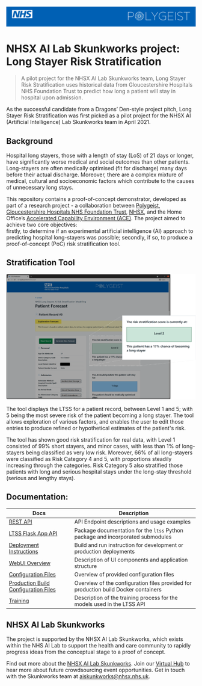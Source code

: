 ![Banner](docs/banner.png)

# NHSX AI Lab Skunkworks project: Long Stayer Risk Stratification

> A pilot project for the NHSX AI Lab Skunkworks team, Long Stayer Risk Stratification uses historical data from Gloucestershire Hospitals NHS Foundation Trust to predict how long a patient will stay in hospital upon admission.

As the successful candidate from a Dragons’ Den-style project pitch, Long Stayer Risk Stratification was first picked as a pilot project for the NHSX AI (Artificial Intelligence) Lab Skunkworks team in April 2021.

## Background
Hospital long stayers, those with a length of stay (LoS) of 21 days or longer, have significantly worse medical and 
social outcomes than other patients.  Long-stayers are often medically optimised (fit for discharge) many days before 
their actual discharge.  Moreover, there are a complex mixture of medical, cultural and socioeconomic factors which 
contribute to the causes of unnecessary long stays.  

This repository contains a proof-of-concept demonstrator, developed as part of a research project - a collaboration between [Polygeist](https://polygei.st/), [Gloucestershire Hospitals NHS Foundation Trust](https://www.gloshospitals.nhs.uk/), [NHSX](https://www.nhsx.nhs.uk/), and 
the Home Office’s [Accelerated Capability Environment (ACE)](https://www.gov.uk/government/groups/accelerated-capability-environment-ace). The project aimed to achieve two core objectives:  
firstly, to determine if an experimental artificial intelligence (AI) approach to predicting hospital long-stayers 
was possible; secondly, if so, to produce a proof-of-concept (PoC) risk stratification tool.

## Stratification Tool

![Banner](docs/ui_example_screen0.png)

The tool displays the LTSS for a patient record, between Level 1 and 5; with 5 being the most severe risk of the patient 
becoming a long stayer.  The tool allows exploration of various factors, and enables the user to edit those entries to produce
refined or hypothetical estimates of the patient's risk.

The tool has shown good risk stratification for real data, with Level 1 consisted of 99% short stayers, and minor 
cases, with less than 1% of long-stayers being classified as very low risk.  Moreover, 66% of all long-stayers were
classified as Risk Category 4 and 5, with proportions steadily increasing through the categories. Risk Category 5 also 
stratified those patients with long and serious hospital stays under the long-stay threshold (serious and lengthy stays).


## Documentation:

| Docs | Description |
| ---- | ----------- |
| [REST API](docs/rest_api.md) | API Endpoint descriptions and usage examples |
| [LTSS Flask App API](docs/ltss_package_api.md) | Package documentation for the `ltss` Python package and incorporated submodules |
| [Deployment Instructions](docs/build_and_deploy.md) | Build and run instruction for development or production deployments |
| [WebUI Overview](webui/README.md) | Description of UI components and application structure |
| [Configuration Files](config/README.md) | Overview of provided configuration files |
| [Production Build Configuration Files](deploy/README.md) | Overview of the configuration files provided for production build Docker containers |
| [Training](training/README.md) | Description of the training process for the models used in the LTSS API |

## NHSX AI Lab Skunkworks
The project is supported by the NHSX AI Lab Skunkworks, which exists within the NHS AI Lab to support the health and care community to rapidly progress ideas from the conceptual stage to a proof of concept.

Find out more about the [NHSX AI Lab Skunkworks](https://www.nhsx.nhs.uk/ai-lab/ai-lab-programmes/skunkworks/).
Join our [Virtual Hub](https://future.nhs.uk/connect.ti/system/text/register) to hear more about future crowdsourcing event opportunities.
Get in touch with the Skunkworks team at [aiskunkworks@nhsx.nhs.uk](aiskunkworks@nhsx.nhs.uk).
